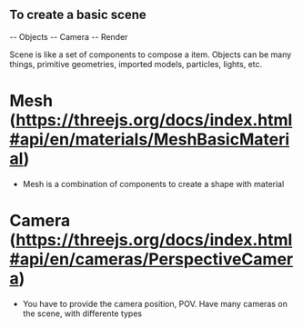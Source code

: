 ## To create a basic scene

-- Objects
-- Camera
-- Render

Scene is like a set of components to compose a item.
Objects can be many things, primitive geometries, imported models, particles, lights, etc.

# Mesh (https://threejs.org/docs/index.html#api/en/materials/MeshBasicMaterial)

- Mesh is a combination of components to create a shape with material

# Camera (https://threejs.org/docs/index.html#api/en/cameras/PerspectiveCamera)

- You have to provide the camera position, POV. Have many cameras on the scene, with differente types

